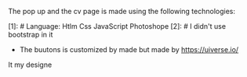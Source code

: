 The pop up and the cv page is made  using the following technologies:

[1]: # Language: Htlm Css JavaScript Photoshope 
[2]: # I didn't use  bootstrap  in it

* The buutons is customized by made but made by https://uiverse.io/  

It my designe 

